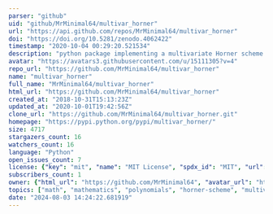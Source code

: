 ```yaml
---
parser: "github"
uid: "github/MrMinimal64/multivar_horner"
url: "https://api.github.com/repos/MrMinimal64/multivar_horner"
doi: "https://doi.org/10.5281/zenodo.4062422"
timestamp: "2020-10-04 00:29:20.521534"
description: "python package implementing a multivariate Horner scheme for efficiently evaluating multivariate polynomials "
avatar: "https://avatars3.githubusercontent.com/u/15111305?v=4"
repo_url: "https://github.com/MrMinimal64/multivar_horner"
name: "multivar_horner"
full_name: "MrMinimal64/multivar_horner"
html_url: "https://github.com/MrMinimal64/multivar_horner"
created_at: "2018-10-31T15:13:23Z"
updated_at: "2020-10-01T19:42:56Z"
clone_url: "https://github.com/MrMinimal64/multivar_horner.git"
homepage: "https://pypi.python.org/pypi/multivar_horner/"
size: 4717
stargazers_count: 16
watchers_count: 16
language: "Python"
open_issues_count: 7
license: {"key": "mit", "name": "MIT License", "spdx_id": "MIT", "url": "https://api.github.com/licenses/mit", "node_id": "MDc6TGljZW5zZTEz"}
subscribers_count: 1
owner: {"html_url": "https://github.com/MrMinimal64", "avatar_url": "https://avatars3.githubusercontent.com/u/15111305?v=4", "login": "MrMinimal64", "type": "User"}
topics: ["math", "mathematics", "polynomials", "horner-scheme", "multivariate", "multivariate-polynomials", "hornerscheme-solver", "horner", "python", "python3", "factorization", "polynomial", "polynomial-evaluation", "evaluation"]
date: "2024-08-03 14:24:22.681919"
---
```

